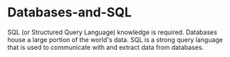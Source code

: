 # Databases-and-SQL
SQL (or Structured Query Language) knowledge is required. Databases house a large portion of the world's data. SQL is a strong query language that is used to communicate with and extract data from databases.
